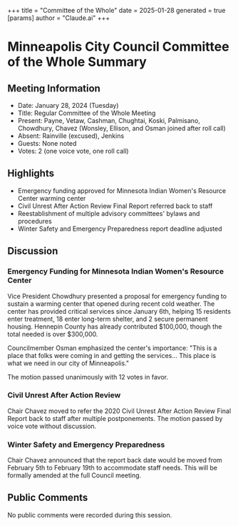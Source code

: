+++
title = "Committee of the Whole"
date = 2025-01-28
 generated = true
[params]
  author = "Claude.ai"
+++

# Minneapolis City Council Committee of the Whole Summary

## Meeting Information
- Date: January 28, 2024 (Tuesday)
- Title: Regular Committee of the Whole Meeting
- Present: Payne, Vetaw, Cashman, Chughtai, Koski, Palmisano, Chowdhury, Chavez (Wonsley, Ellison, and Osman joined after roll call)
- Absent: Rainville (excused), Jenkins
- Guests: None noted
- Votes: 2 (one voice vote, one roll call)

## Highlights
- Emergency funding approved for Minnesota Indian Women's Resource Center warming center
- Civil Unrest After Action Review Final Report referred back to staff
- Reestablishment of multiple advisory committees' bylaws and procedures
- Winter Safety and Emergency Preparedness report deadline adjusted

## Discussion

### Emergency Funding for Minnesota Indian Women's Resource Center
Vice President Chowdhury presented a proposal for emergency funding to sustain a warming center that opened during recent cold weather. The center has provided critical services since January 6th, helping 15 residents enter treatment, 18 enter long-term shelter, and 2 secure permanent housing. Hennepin County has already contributed $100,000, though the total needed is over $300,000. 

Councilmember Osman emphasized the center's importance: "This is a place that folks were coming in and getting the services... This place is what we need in our city of Minneapolis."

The motion passed unanimously with 12 votes in favor.

### Civil Unrest After Action Review
Chair Chavez moved to refer the 2020 Civil Unrest After Action Review Final Report back to staff after multiple postponements. The motion passed by voice vote without discussion.

### Winter Safety and Emergency Preparedness
Chair Chavez announced that the report back date would be moved from February 5th to February 19th to accommodate staff needs. This will be formally amended at the full Council meeting.

## Public Comments
No public comments were recorded during this session.
